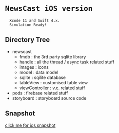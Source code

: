`NewsCast iOS version`
===
      Xcode 11 and Swift 4.x.
      Simulation Ready!

Directory Tree
---
* newscast
  * fmdb : the 3rd party sqlite library
  * handle : all the thread / async task related stuff
  * images : icons
  * model : data model
  * sqlite : sqilite database
  * tableView : customised table view
  * viewController : v.c. related stuff
* pods : firebase related stuff
* storyboard : storyboard source code

Snapshot
---
[click me for ios snapshot](https://www.dropbox.com/sh/773nsgslrk70p2s/AADrLWfSdR05ObQ40edOF-gka "ios's snapshot")
